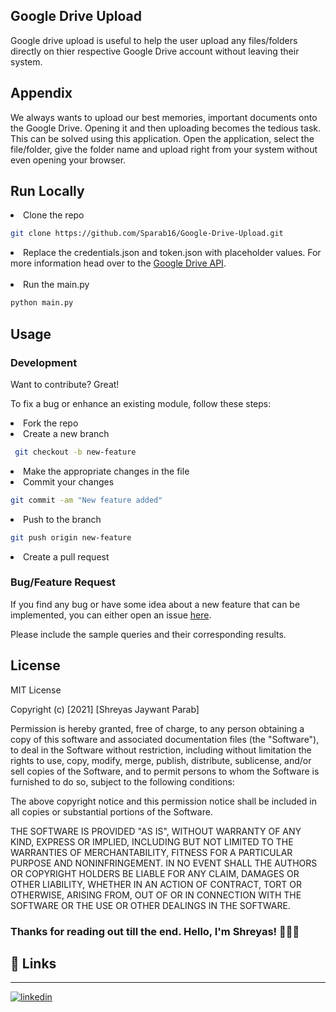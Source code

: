 ## Google Drive Upload

Google drive upload is useful to help the user upload any files/folders directly on thier respective Google Drive
account without leaving their system.

## Appendix

We always wants to upload our best memories, important documents onto the Google Drive. Opening it and then uploading 
becomes the tedious task. This can be solved using this application. Open the application, select the file/folder, 
give the folder name and upload right from your system without even opening your browser.

## Run Locally


<li>Clone the repo</li>

```bash
git clone https://github.com/Sparab16/Google-Drive-Upload.git
```

<li>Replace the credentials.json and token.json with placeholder values. For more information head over to the <a href="https://developers.google.com/drive/api">Google Drive API</a>.</li>

<br>
<li>Run the main.py</li>

```bash
python main.py
```


## Usage


### Development

Want to contribute? Great!

To fix a bug or enhance an existing module, follow these steps:

<li> Fork the repo
<li> Create a new branch

```bash
 git checkout -b new-feature
```
<li> Make the appropriate changes in the file
<li> Commit your changes

```bash
git commit -am "New feature added"
```

<li> Push to the branch

```bash
git push origin new-feature
```

<li> Create a pull request

### Bug/Feature Request
If you find any bug or have some idea about a new feature that can be implemented, you can either open an 
issue <a href='https://github.com/Sparab16/Google-Drive-Upload/issues' target="_blank">here</a>.

Please include the sample queries and their corresponding results.

## License

MIT License

Copyright (c) [2021] [Shreyas Jaywant Parab]

Permission is hereby granted, free of charge, to any person obtaining a copy
of this software and associated documentation files (the "Software"), to deal
in the Software without restriction, including without limitation the rights
to use, copy, modify, merge, publish, distribute, sublicense, and/or sell
copies of the Software, and to permit persons to whom the Software is
furnished to do so, subject to the following conditions:

The above copyright notice and this permission notice shall be included in all
copies or substantial portions of the Software.

THE SOFTWARE IS PROVIDED "AS IS", WITHOUT WARRANTY OF ANY KIND, EXPRESS OR
IMPLIED, INCLUDING BUT NOT LIMITED TO THE WARRANTIES OF MERCHANTABILITY,
FITNESS FOR A PARTICULAR PURPOSE AND NONINFRINGEMENT. IN NO EVENT SHALL THE
AUTHORS OR COPYRIGHT HOLDERS BE LIABLE FOR ANY CLAIM, DAMAGES OR OTHER
LIABILITY, WHETHER IN AN ACTION OF CONTRACT, TORT OR OTHERWISE, ARISING FROM,
OUT OF OR IN CONNECTION WITH THE SOFTWARE OR THE USE OR OTHER DEALINGS IN THE
SOFTWARE.


### Thanks for reading out till the end. Hello, I'm Shreyas! 👨🏼‍💻

## 🔗 Links
<hr>

[![linkedin](https://img.shields.io/badge/linkedin-0A66C2?style=for-the-badge&logo=linkedin&logoColor=white)](https://www.linkedin.com/in/shrey16/)
